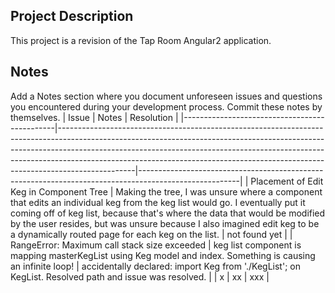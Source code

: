 ## Project Description

This project is a revision of the Tap Room Angular2 application.



## Notes

Add a Notes section where you document unforeseen issues and questions you encountered during your development process. Commit these notes by themselves.
| Issue                                        | Notes                                                                                                                                                                                                                                                                                                                                     | Resolution                                                                                            |
|----------------------------------------------|-------------------------------------------------------------------------------------------------------------------------------------------------------------------------------------------------------------------------------------------------------------------------------------------------------------------------------------------|-------------------------------------------------------------------------------------------------------|
| Placement of Edit Keg in Component Tree      | Making the tree, I was unsure where a component that edits an individual keg from the keg list would go. I eventually put it coming off of keg list, because that's where the data that would be modified by the user resides, but was unsure because I also imagined edit keg to be a dynamically routed page for each keg on the list.  | not found yet                                                                                         |
| RangeError: Maximum call stack size exceeded | keg list component is mapping masterKegList using Keg model and index. Something is causing an infinite loop!                                                                                                                                                                                                                             | accidentally declared: import Keg from './KegList'; on KegList. Resolved path and issue was resolved. |
| x                                            | xx                                                                                                                                                                                                                                                                                                                                        | xxx                                                                                                   |
